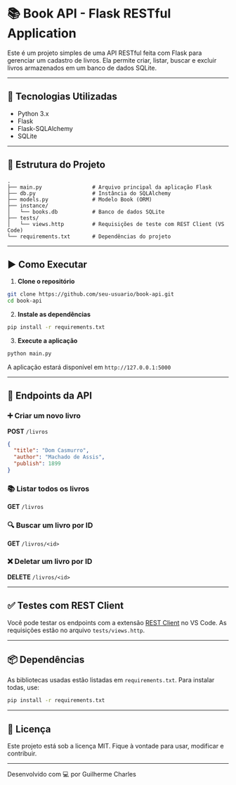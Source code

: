 # 📚 Book API - Flask RESTful Application

Este é um projeto simples de uma API RESTful feita com Flask para gerenciar um cadastro de livros. Ela permite criar, listar, buscar e excluir livros armazenados em um banco de dados SQLite.

---

## 🚀 Tecnologias Utilizadas

- Python 3.x
- Flask
- Flask-SQLAlchemy
- SQLite

---

## 📁 Estrutura do Projeto

```
.
├── main.py                # Arquivo principal da aplicação Flask
├── db.py                  # Instância do SQLAlchemy
├── models.py              # Modelo Book (ORM)
├── instance/
│   └── books.db           # Banco de dados SQLite
├── tests/
│   └── views.http         # Requisições de teste com REST Client (VS Code)
└── requirements.txt       # Dependências do projeto
```

---

## ▶️ Como Executar

1. **Clone o repositório**

```bash
git clone https://github.com/seu-usuario/book-api.git
cd book-api
```

2. **Instale as dependências**

```bash
pip install -r requirements.txt
```

3. **Execute a aplicação**

```bash
python main.py
```

A aplicação estará disponível em `http://127.0.0.1:5000`

---

## 📌 Endpoints da API

### ➕ Criar um novo livro
**POST** `/livros`

```json
{
  "title": "Dom Casmurro",
  "author": "Machado de Assis",
  "publish": 1899
}
```

### 📚 Listar todos os livros
**GET** `/livros`

### 🔍 Buscar um livro por ID
**GET** `/livros/<id>`

### ❌ Deletar um livro por ID
**DELETE** `/livros/<id>`

---

## ✅ Testes com REST Client

Você pode testar os endpoints com a extensão [REST Client](https://marketplace.visualstudio.com/items?itemName=humao.rest-client) no VS Code. As requisições estão no arquivo `tests/views.http`.

---

## 📦 Dependências

As bibliotecas usadas estão listadas em `requirements.txt`. Para instalar todas, use:

```bash
pip install -r requirements.txt
```

---

## 📄 Licença

Este projeto está sob a licença MIT. Fique à vontade para usar, modificar e contribuir.

---

Desenvolvido com 💻 por Guilherme Charles
